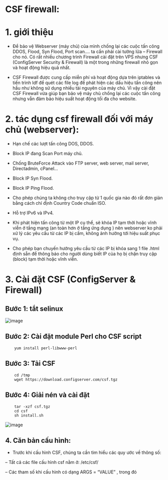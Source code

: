 # CSF firewall:

# 1. giới thiệu

- Để bảo vệ Webserver (máy chủ) của mình chống lại các cuộc tấn công DDOS, Flood, Syn Flood, Port scan…. ta cần phải cài tường lửa – Firewall cho nó. Có rất nhiều chương trình Firewall cài đặt trên VPS nhưng CSF (ConfigServer Security & Firewall) là một trong những firewall nhỏ gọn và hoạt động hiệu quả nhất.

- CSF Firewall được cung cấp miễn phí và hoạt động dựa trên iptables và tiến trình ldf để quét các file log để phát hiện các dấu hiệu tấn công nên hầu như không sử dụng nhiều tài nguyên của máy chủ. Vì vậy cài đặt CSF Firewall vừa giúp bạn bảo vệ máy chủ chống lại các cuộc tấn công nhưng vẫn đảm bảo hiệu suất hoạt động tối đa cho website.

# 2. tác dụng csf firewall đối với máy chủ (webserver):

- Hạn chế các lượt tấn công DOS, DDOS.

- Block IP đang Scan Port máy chủ.

- Chống BruteForce Attack vào FTP server, web server, mail server, Directadmin, cPanel…

- Block IP Syn Flood.

- Block IP Ping Flood.

- Cho phép chúng ta không cho truy cập từ 1 quốc gia nào đó rất đơn giản bằng cách chỉ định Country Code chuẩn ISO.

- Hỗ trợ IPv6 và IPv4.

- Khi phát hiện tấn công từ một IP cụ thể, sẽ khóa IP tạm thời hoặc vĩnh viễn ở tầng mạng (an toàn hơn ở tầng ứng dụng ) nên webserver ko phải xử lý các yêu cầu từ các IP bị cấm, không ảnh hưởng tới hiệu suất phục vụ.

- Cho phép bạn chuyến hướng yêu cầu từ các IP bị khóa sang 1 file .html định sẵn để thông báo cho người dùng biết IP của họ bị chặn truy cập (block) tạm thời hoặc vĩnh viễn.

# 3. Cài đặt CSF (ConfigServer & Firewall)

## Bước 1: tắt selinux

![image](https://user-images.githubusercontent.com/95491130/186311244-37e9a338-002a-4e32-aa57-ec23ea5501c3.png)

## Bước 2: Cài đặt module Perl cho CSF script

        yum install perl-libwww-perl

## Bước 3: Tải CSF

        cd /tmp
        wget https://download.configserver.com/csf.tgz

## Bước 4: Giải nén và cài đặt

        tar -xzf csf.tgz
        cd csf
        sh install.sh
        
![image](https://user-images.githubusercontent.com/95491130/186311423-7aa2a0fb-a291-46c9-ba81-2fa74b645b3c.png)

## 4. Căn bản cấu hình:

- Trước khi cấu hình CSF, chúng ta cần tìm hiểu các quy ước về thông số:

– Tất cả các file cấu hình csf nằm ở: /etc/csf/

– Các tham số khi cấu hình có dạng ARGS = “VALUE” , trong đó



